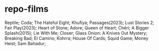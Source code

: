 # repo-films
Reptile;
Coda;
The Hateful Eight;
Khufiya;
Passages(2023);
Lust Stories 2;
Fair Play(2023);
Heart of Stone;
Adore;
Queen of Heart;
Chéri;
A Bigger Splash(2015);
Lie With Me;
Closer;
Glass Onion: A Knives Out Mystery;
Breaking Bad;
El Camino;
Kohrra;
House Of Cards;
Squid Game;
Money Heist;
Sam Bahadur;
